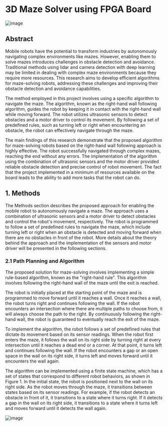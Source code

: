 # 3D Maze Solver using FPGA Board
![image](https://github.com/alihayder55/FPGA-Robot/assets/156635408/19ce213e-1deb-4dbc-a412-5d113e1746b1)

## Abstract
Mobile robots have the potential to transform industries by autonomously navigating complex environments like mazes. However, enabling them to solve mazes introduces challenges in obstacle detection and avoidance. Traditional methods using lidar and camera detection with deep learning may be limited in dealing with complex maze environments because they require more resources. This research aims to develop efficient algorithms for maze-solving robots, addressing these challenges and improving their obstacle detection and avoidance capabilities.

The method employed in this project involves using a specific algorithm to navigate the maze. The algorithm, known as the right-hand wall following algorithm, guides the robot by keeping it in contact with the right-hand wall while moving forward. The robot utilizes ultrasonic sensors to detect obstacles and a motor driver to control its movement. By following a set of predefined rules, such as turning left or right when encountering an obstacle, the robot can effectively navigate through the maze.

The main findings of this research demonstrate that the proposed algorithm for maze-solving robots based on the right-hand wall following approach is highly effective. The robot successfully navigated through complex mazes, reaching the end without any errors. The implementation of the algorithm using the combination of ultrasonic sensors and the motor driver provided reliable obstacle detection and precise control of robot movement. The fact that the project implemented in a minimum of resources available on the board leads to the ability to add more tasks that the robot can do.

## 1. Methods
The Methods section describes the proposed approach for enabling the mobile robot to autonomously navigate a maze. The approach uses a combination of ultrasonic sensors and a motor driver to detect obstacles and control the robot's movement, respectively. The robot is programmed to follow a set of predefined rules to navigate the maze, which include turning left or right when an obstacle is detected and moving forward when there are no obstacles in front of the robot. More details about the theory behind the approach and the implementation of the sensors and motor driver will be presented in the following sections.

### 2.1 Path Planning and Algorithm
The proposed solution for maze-solving involves implementing a simple rule-based algorithm, known as the "right-hand rule". This algorithm involves following the right-hand wall of the maze until the exit is reached.

The robot is initially placed at the starting point of the maze and is programmed to move forward until it reaches a wall. Once it reaches a wall, the robot turns right and continues following the wall. If the robot encounters an intersection where there are multiple paths to choose from, it will always choose the path to the right. By continuously following the right-hand wall, the robot is guaranteed to eventually reach the exit of the maze.

To implement the algorithm, the robot follows a set of predefined rules that dictate its movement based on its sensor readings. When the robot first enters the maze, it follows the wall on its right side by turning right at every intersection until it reaches a dead end or a corner. At that point, it turns left and continues following the wall. If the robot encounters a gap or an open space in the wall on its right side, it turns left and moves forward until it encounters the wall again.

The algorithm can be implemented using a finite state machine, which has a set of states that correspond to different robot behaviors, as shown in Figure 1. In the initial state, the robot is positioned next to the wall on its right side. As the robot moves through the maze, it transitions between states based on its sensor readings. For example, if the robot detects an obstacle in front of it, it transitions to a state where it turns right. If it detects a gap in the wall on its right side, it transitions to a state where it turns left and moves forward until it detects the wall again.

![image](https://github.com/alihayder55/FPGA-Robot/assets/156635408/2425a405-3d40-4881-8576-396dd2d8a79c)

